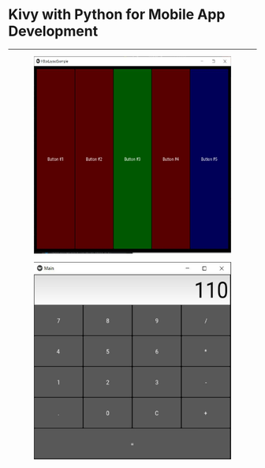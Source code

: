 # Kivy with Python for Mobile App Development

---

<p align="center"><img width="400" height="400" src="https://github.com/ankur715/GUI/blob/master/KV/imgs/boxlayout.JPG"></p>


<p align="center"><img width="400" height="400" src="https://github.com/ankur715/GUI/blob/master/KV/imgs/calculator_ans.JPG"></p>
